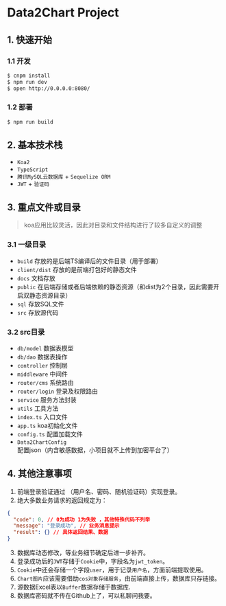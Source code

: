 # Data2Chart Project

## 1. 快速开始

### 1.1 开发

```bash
$ cnpm install
$ npm run dev
$ open http://0.0.0.0:8080/
```

### 1.2 部署

```bash
$ npm run build
```

## 2. 基本技术栈

- `Koa2` 
- `TypeScript`
- `腾讯MySQL云数据库` + `Sequelize ORM` 
- `JWT` + `验证码`

## 3. 重点文件或目录

> koa应用比较灵活，因此对目录和文件结构进行了较多自定义的调整

### 3.1 一级目录
- `build` 存放的是后端TS编译后的文件目录（用于部署）
- `client/dist` 存放的是前端打包好的静态文件 
- `docs` 文档存放
- `public` 在后端存储或者后端依赖的静态资源（和dist为2个目录，因此需要开启双静态资源目录）
- `sql` 存放SQL文件
- `src` 存放源代码

### 3.2 src目录
- `db/model` 数据表模型
- `db/dao` 数据表操作
- `controller` 控制层
- `middleware` 中间件
- `router/cms` 系统路由
- `router/login` 登录及权限路由
- `service` 服务方法封装
- `utils` 工具方法
- `index.ts` 入口文件
- `app.ts` koa初始化文件
- `config.ts` 配置加载文件
- `Data2ChartConfig` 配置json（内含敏感数据，小项目就不上传到加密平台了）

## 4. 其他注意事项
1. 前端登录验证通过 （用户名、密码、随机验证码）实现登录。
2. 绝大多数业务请求的返回规定为：
```json
{
  "code": 0, // 0为成功 1为失败 ，其他特殊代码不列举
  "message": "登录成功", // 业务消息提示
  "result": {} // 具体返回结果、数据
}
```
3. 数据库动态修改，等业务细节确定后进一步补齐。
4. 登录成功后的`JWT`存储于`Cookie`中，字段名为`jwt_token`。
5. `Cookie`中还会存储一个字段`user`，用于记录`用户名`，方面前端提取使用。
6. `Chart图片`应该需要借助`cos对象存储服务`，由前端直接上传，数据库只存链接。
7. 源数据Excel表以`Buffer`数据存储于数据库.
8. 数据库密码就不传在Github上了，可以私聊问我要。


